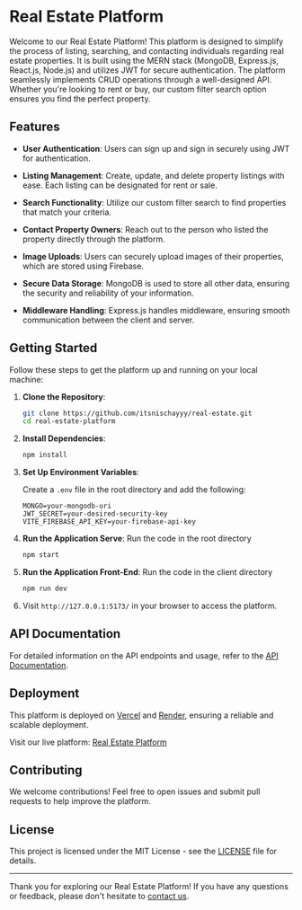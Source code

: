 # Real Estate Platform

Welcome to our Real Estate Platform! This platform is designed to simplify the process of listing, searching, and contacting individuals regarding real estate properties. It is built using the MERN stack (MongoDB, Express.js, React.js, Node.js) and utilizes JWT for secure authentication. The platform seamlessly implements CRUD operations through a well-designed API. Whether you're looking to rent or buy, our custom filter search option ensures you find the perfect property.

## Features

- **User Authentication**: Users can sign up and sign in securely using JWT for authentication.

- **Listing Management**: Create, update, and delete property listings with ease. Each listing can be designated for rent or sale.

- **Search Functionality**: Utilize our custom filter search to find properties that match your criteria.

- **Contact Property Owners**: Reach out to the person who listed the property directly through the platform.

- **Image Uploads**: Users can securely upload images of their properties, which are stored using Firebase.

- **Secure Data Storage**: MongoDB is used to store all other data, ensuring the security and reliability of your information.

- **Middleware Handling**: Express.js handles middleware, ensuring smooth communication between the client and server.

## Getting Started

Follow these steps to get the platform up and running on your local machine:

1. **Clone the Repository**:

    ```bash
    git clone https://github.com/itsnischayyy/real-estate.git
    cd real-estate-platform
    ```

2. **Install Dependencies**:

    ```bash
    npm install
    ```

3. **Set Up Environment Variables**:

    Create a `.env` file in the root directory and add the following:

    ```
    MONGO=your-mongodb-uri
    JWT_SECRET=your-desired-security-key
    VITE_FIREBASE_API_KEY=your-firebase-api-key
    ```

4. **Run the Application Serve**:
    Run the code in the root directory

    ```bash
    npm start
    ```
5. **Run the Application Front-End**:
    Run the code in the client directory

    ```bash
    npm run dev
    ```

6. Visit `http://127.0.0.1:5173/` in your browser to access the platform.

## API Documentation

For detailed information on the API endpoints and usage, refer to the [API Documentation](/docs/API_DOCUMENTATION.md).

## Deployment

This platform is deployed on [Vercel](https://real-estate-spm.vercel.app/) and [Render](https://real-estate-spm.onrender.com/), ensuring a reliable and scalable deployment.

Visit our live platform: [Real Estate Platform](https://real-estate-spm.vercel.app/)

## Contributing

We welcome contributions! Feel free to open issues and submit pull requests to help improve the platform.

## License

This project is licensed under the MIT License - see the [LICENSE](/LICENSE) file for details.

---

Thank you for exploring our Real Estate Platform! If you have any questions or feedback, please don't hesitate to [contact us](mailto:nischaygupta299@gmail.com).
